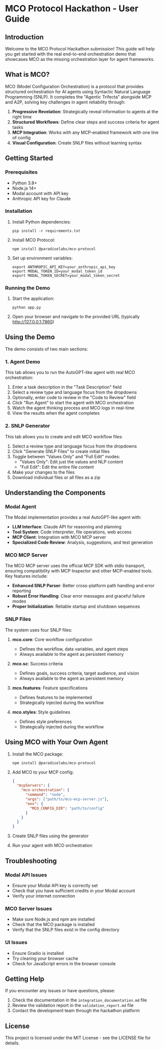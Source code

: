 # MCO Protocol Hackathon - User Guide

## Introduction

Welcome to the MCO Protocol Hackathon submission! This guide will help you get started with the real end-to-end orchestration demo that showcases MCO as the missing orchestration layer for agent frameworks.

## What is MCO?

MCO (Model Configuration Orchestration) is a protocol that provides structured orchestration for AI agents using Syntactic Natural Language Programming (SNLP). It completes the "Agentic Trifecta" alongside MCP and A2P, solving key challenges in agent reliability through:

1. **Progressive Revelation**: Strategically reveal information to agents at the right time
2. **Structured Workflows**: Define clear steps and success criteria for agent tasks
3. **MCP Integration**: Works with any MCP-enabled framework with one line of config
4. **Visual Configuration**: Create SNLP files without learning syntax

## Getting Started

### Prerequisites

- Python 3.8+
- Node.js 14+
- Modal account with API key
- Anthropic API key for Claude

### Installation

1. Install Python dependencies:
   ```
   pip install -r requirements.txt
   ```

2. Install MCO Protocol:
   ```
   npm install @paradiselabs/mco-protocol
   ```

3. Set up environment variables:
   ```
   export ANTHROPIC_API_KEY=your_anthropic_api_key
   export MODAL_TOKEN_ID=your_modal_token_id
   export MODAL_TOKEN_SECRET=your_modal_token_secret
   ```

### Running the Demo

1. Start the application:
   ```
   python app.py
   ```

2. Open your browser and navigate to the provided URL (typically http://127.0.0.1:7860)

## Using the Demo

The demo consists of two main sections:

### 1. Agent Demo

This tab allows you to run the AutoGPT-like agent with real MCO orchestration:

1. Enter a task description in the "Task Description" field
2. Select a review type and language focus from the dropdowns
3. Optionally, enter code to review in the "Code to Review" field
4. Click "Run Agent" to start the agent with MCO orchestration
5. Watch the agent thinking process and MCO logs in real-time
6. View the results when the agent completes

### 2. SNLP Generator

This tab allows you to create and edit MCO workflow files:

1. Select a review type and language focus from the dropdowns
2. Click "Generate SNLP Files" to create initial files
3. Toggle between "Values Only" and "Full Edit" modes:
   - "Values Only": Edit just the values and NLP content
   - "Full Edit": Edit the entire file content
4. Make your changes to the files
5. Download individual files or all files as a zip

## Understanding the Components

### Modal Agent

The Modal implementation provides a real AutoGPT-like agent with:

- **LLM Interface**: Claude API for reasoning and planning
- **Tool System**: Code interpreter, file operations, web access
- **MCP Client**: Integration with MCO MCP server
- **Specialized Code Review**: Analysis, suggestions, and test generation

### MCO MCP Server

The MCO MCP server uses the official MCP SDK with stdio transport, ensuring compatibility with MCP Inspector and other MCP-enabled tools. Key features include:

- **Enhanced SNLP Parser**: Better cross-platform path handling and error reporting
- **Robust Error Handling**: Clear error messages and graceful failure modes
- **Proper Initialization**: Reliable startup and shutdown sequences

### SNLP Files

The system uses four SNLP files:

1. **mco.core**: Core workflow configuration
   - Defines the workflow, data variables, and agent steps
   - Always available to the agent as persistent memory

2. **mco.sc**: Success criteria
   - Defines goals, success criteria, target audience, and vision
   - Always available to the agent as persistent memory

3. **mco.features**: Feature specifications
   - Defines features to be implemented
   - Strategically injected during the workflow

4. **mco.styles**: Style guidelines
   - Defines style preferences
   - Strategically injected during the workflow

## Using MCO with Your Own Agent

1. Install the MCO package:
   ```
   npm install @paradiselabs/mco-protocol
   ```

2. Add MCO to your MCP config:
   ```json
   {
     "mcpServers": {
       "mco-orchestration": {
         "command": "node",
         "args": ["path/to/mco-mcp-server.js"],
         "env": {
           "MCO_CONFIG_DIR": "path/to/config"
         }
       }
     }
   }
   ```

3. Create SNLP files using the generator

4. Run your agent with MCO orchestration

## Troubleshooting

### Modal API Issues

- Ensure your Modal API key is correctly set
- Check that you have sufficient credits in your Modal account
- Verify your internet connection

### MCO Server Issues

- Make sure Node.js and npm are installed
- Check that the MCO package is installed
- Verify that the SNLP files exist in the config directory

### UI Issues

- Ensure Gradio is installed
- Try clearing your browser cache
- Check for JavaScript errors in the browser console

## Getting Help

If you encounter any issues or have questions, please:

1. Check the documentation in the `integration_documentation.md` file
2. Review the validation report in the `validation_report.md` file
3. Contact the development team through the hackathon platform

## License

This project is licensed under the MIT License - see the LICENSE file for details.
